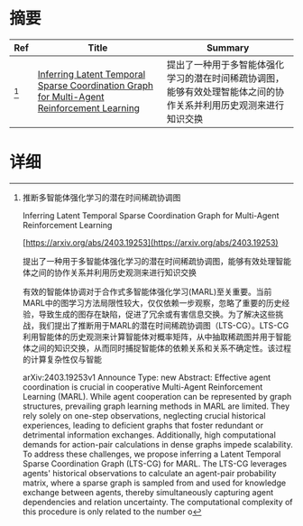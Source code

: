 # 摘要

| Ref | Title | Summary |
| --- | --- | --- |
| [^1] | [Inferring Latent Temporal Sparse Coordination Graph for Multi-Agent Reinforcement Learning](https://arxiv.org/abs/2403.19253) | 提出了一种用于多智能体强化学习的潜在时间稀疏协调图，能够有效处理智能体之间的协作关系并利用历史观测来进行知识交换 |

# 详细

[^1]: 推断多智能体强化学习的潜在时间稀疏协调图

    Inferring Latent Temporal Sparse Coordination Graph for Multi-Agent Reinforcement Learning

    [https://arxiv.org/abs/2403.19253](https://arxiv.org/abs/2403.19253)

    提出了一种用于多智能体强化学习的潜在时间稀疏协调图，能够有效处理智能体之间的协作关系并利用历史观测来进行知识交换

    

    有效的智能体协调对于合作式多智能体强化学习(MARL)至关重要。当前MARL中的图学习方法局限性较大，仅仅依赖一步观察，忽略了重要的历史经验，导致生成的图存在缺陷，促进了冗余或有害信息交换。为了解决这些挑战，我们提出了推断用于MARL的潜在时间稀疏协调图（LTS-CG）。LTS-CG利用智能体的历史观测来计算智能体对概率矩阵，从中抽取稀疏图并用于智能体之间的知识交换，从而同时捕捉智能体的依赖关系和关系不确定性。该过程的计算复杂性仅与智能

    arXiv:2403.19253v1 Announce Type: new  Abstract: Effective agent coordination is crucial in cooperative Multi-Agent Reinforcement Learning (MARL). While agent cooperation can be represented by graph structures, prevailing graph learning methods in MARL are limited. They rely solely on one-step observations, neglecting crucial historical experiences, leading to deficient graphs that foster redundant or detrimental information exchanges. Additionally, high computational demands for action-pair calculations in dense graphs impede scalability. To address these challenges, we propose inferring a Latent Temporal Sparse Coordination Graph (LTS-CG) for MARL. The LTS-CG leverages agents' historical observations to calculate an agent-pair probability matrix, where a sparse graph is sampled from and used for knowledge exchange between agents, thereby simultaneously capturing agent dependencies and relation uncertainty. The computational complexity of this procedure is only related to the number o
    

